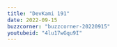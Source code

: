 ```yaml
---
title: "DevKami 191"
date: 2022-09-15
buzzcorner: "buzzcorner-20220915"
youtubeid: "4lu17wGqu9I"
---
```

